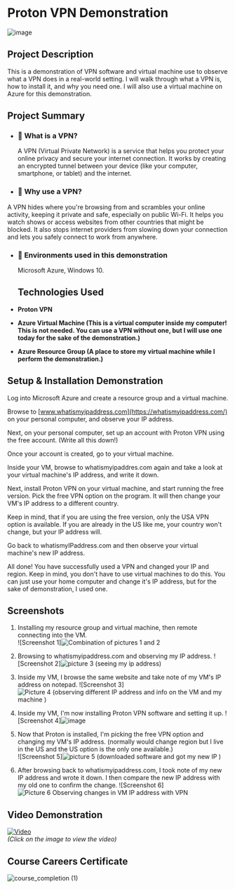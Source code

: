 # Proton VPN Demonstration

![image](https://github.com/user-attachments/assets/ce687fd7-904f-41a1-b8cc-32f754574559)




## **Project Description**
This is a demonstration of VPN software and virtual machine use to observe what a VPN does in a real-world setting. I will walk through what a VPN is, how to install it, and why you need one. I will also use a virtual machine on Azure for this demonstration.

## **Project Summary**
- ### **🔹 What is a VPN?** 
  A VPN (Virtual Private Network) is a service that helps you protect your online privacy and secure your internet connection. It works by creating an encrypted tunnel between your device (like your computer, smartphone, or tablet) and the internet.
  
- ### **🔹 Why use a VPN?** 
 A VPN hides where you're browsing from and scrambles your online activity, keeping it private and safe, especially on public Wi-Fi. It helps you watch shows or access websites from other countries that might be blocked. It also stops internet providers from slowing down your connection and lets you safely connect to work from anywhere.
- ### **🔹 Environments used in this demonstration** 
  Microsoft Azure, Windows 10.

  ## **Technologies Used**

- **Proton VPN**
- **Azure Virtual Machine (This is a virtual computer inside my computer! This is not needed. You can use a VPN without one, but I will use one today for the sake of the demonstration.)**
- **Azure Resource Group (A place to store my virtual machine while I perform the demonstration.)**

## **Setup & Installation Demonstration**
Log into Microsoft Azure and create a resource group and a virtual machine.

Browse to [www.whatismyipaddress.com](https://whatismyipaddress.com/) on your personal computer, and observe your IP address.

Next, on your personal computer, set up an account with Proton VPN using the free account. (Write all this down!)

Once your account is created, go to your virtual machine. 

Inside your VM, browse to whatismyipaddres.com again and take a look at your virtual machine's IP address, and write it down.

Next, install Proton VPN on your virtual machine, and start running the free version. Pick the free VPN option on the program. It will then change your VM's IP address to a different country.

Keep in mind, that if you are using the free version, only the USA VPN option is available. If you are already in the US like me, your country won't change, but your IP address will.

Go back to whatismyIPaddress.com and then observe your virtual machine's new IP address.

All done! You have successfully used a VPN and changed your IP and region. Keep in mind, you don't have to use virtual machines to do this. You can just use your home computer and change it's IP address, but for the sake of demonstration, I used one.



## **Screenshots**

1. Installing my resource group and virtual machine, then remote connecting into the VM.  
   ![Screenshot 1]![Combination of pictures 1 and 2](https://github.com/user-attachments/assets/1528e518-456c-40e9-b05c-a0665f218503)

  
2. Browsing to whatismyipaddress.com and observing my IP address. 
   ![Screenshot 2]![picture 3 (seeing my ip address)](https://github.com/user-attachments/assets/7524485d-9f77-42ca-98bb-6be12b13bbca)
  
  
3. Inside my VM, I browse the same website and take note of my VM's IP address on notepad. 
   ![Screenshot 3]![Picture 4 (observing different IP address and info on the VM and my machine )](https://github.com/user-attachments/assets/78944af8-8530-46cb-b03a-7d2a9b22cfc5)

  
4. Inside my VM, I'm now installing Proton VPN software and setting it up. 
   ![Screenshot 4]![image](https://github.com/user-attachments/assets/44c57c2c-2cd7-42c6-8db3-c271cadb6b54)
 
  
5. Now that Proton is installed, I'm picking the free VPN option and changing my VM's IP address. (normally would change region but I live in the US and the US option is the only one available.)  
   ![Screenshot 5]![picture 5  (downloaded software and got my new IP )](https://github.com/user-attachments/assets/c02fa26a-8de2-4a25-aad0-5fee7b9e3fde)

  
6. After browsing back to whatismyipaddress.com, I took note of my new IP address and wrote it down. I then compare the new IP address with my old one to confirm the change. 
   ![Screenshot 6]![Picture 6  Observing changes in VM IP address with VPN](https://github.com/user-attachments/assets/78a2c4f0-7c2a-46d4-b613-7a4dfaf71a77)


## **Video Demonstration**
[![Video](https://img.youtube.com/vi/YOUR_VIDEO_ID/0.jpg)](https://www.youtube.com/watch?v=YOUR_VIDEO_ID)  
*(Click on the image to view the video)*

## **Course Careers Certificate**
![course_completion (1)](https://github.com/user-attachments/assets/d28bcd74-6884-46c2-9800-dbf4d9178d3b)

